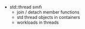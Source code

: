 - std::thread sınıfı
  - join / detach member functions
  - std thread objects in containers
  - workloads in threads
